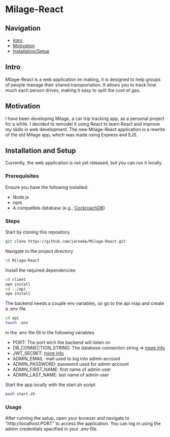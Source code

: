 # Milage-React

## Navigation

- [Intro](#intro)
- [Motivation](#motivation)
- [Installation/Setup](#installation-and-setup)

## Intro

Milage-React is a web application im making, it is designed to help groups of people manage their shared transportation. It allows you to track how much each person drives, making it easy to split the cost of gas.

## Motivation

I have been developing Milage, a car trip tracking app, as a personal project for a while. I decided to remodel it using React to learn React and improve my skills in web development. The new Milage-React application is a rewrite of the old Milage app, which was made using Express and EJS.

## Installation and Setup

Currently, the web application is not yet released, but you can run it locally.

### Prerequisites

Ensure you have the following installed:

- Node.js
- npm
- A compatible database (e.g., [CockroachDB](https://www.cockroachlabs.com))

### Steps

Start by cloning this repository

```bash
git clone https://github.com/jarneke/Milage-React.git
```

Navigate to the project directory

```bash
cd Milage-React
```

Install the required dependencies

```bash
cd client
npm install
cd ../api
npm install
```

The backend needs a couple env variables, so go to the api map and create a .env file

```bash
cd api
touch .env
```

in the .env file fill in the following variables

- PORT: The port wich the backend will listen on
- DB_CONNECTION_STRING: The database connection string => [more info](https://www.cockroachlabs.com/docs/stable/connect-to-the-database.html?filters=linux)
- JWT_SECRET: [more info](https://en.wikipedia.org/wiki/JSON_Web_Token)
- ADMIN_EMAIL: mail used to log into admin account
- ADMIN_PASSWORD: password used for admin account
- ADMIN_FIRST_NAME: first name of admin user
- ADMIN_LAST_NAME: last name of admin user

Start the app locally with the start.sh script

```bash
bash start.sh
```

### Usage

After running the setup, open your browser and navigate to "http://localhost:PORT" to access the application. You can log in using the admin credentials specified in your .env file.

